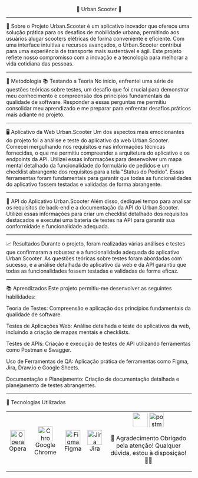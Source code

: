 <p align="center">🌟 Urban.Scooter 🌟</p>


---

🛴 Sobre o Projeto
Urban.Scooter é um aplicativo inovador que oferece uma solução prática para os desafios de mobilidade urbana, permitindo aos usuários alugar scooters elétricas de forma conveniente e eficiente.
Com uma interface intuitiva e recursos avançados, o Urban.Scooter contribui para uma experiência de transporte mais sustentável e ágil.
Este projeto reflete nosso compromisso com a inovação e a tecnologia para melhorar a vida cotidiana das pessoas.

--- 
🔎 Metodologia
📚 Testando a Teoria
No início, enfrentei uma série de questões teóricas sobre testes, um desafio que foi crucial para demonstrar meu conhecimento e compreensão dos princípios fundamentais da qualidade de software.
Responder a essas perguntas me permitiu consolidar meu aprendizado e me preparar para enfrentar desafios práticos mais adiante no projeto.

---

🖥️ Aplicativo da Web Urban.Scooter
Um dos aspectos mais emocionantes do projeto foi a análise e teste do aplicativo da web Urban.Scooter.
Comecei mergulhando nos requisitos e nas informações técnicas fornecidas, o que me permitiu compreender a arquitetura do aplicativo e os endpoints da API.
Utilizei essas informações para desenvolver um mapa mental detalhado da funcionalidade do formulário de pedidos e um checklist abrangente dos requisitos para a tela "Status do Pedido".
Essas ferramentas foram fundamentais para garantir que todas as funcionalidades do aplicativo fossem testadas e validadas de forma abrangente.

--- 

🔌 API do Aplicativo Urban.Scooter
Além disso, dediquei tempo para analisar os requisitos de back-end e a documentação da API do Urban.Scooter.
Utilizei essas informações para criar um checklist detalhado dos requisitos destacados e executei uma bateria de testes na API para garantir sua conformidade e funcionalidade adequada.

--- 
📈 Resultados
Durante o projeto, foram realizadas várias análises e testes que confirmaram a robustez e a funcionalidade adequada do aplicativo Urban.Scooter.
As questões teóricas sobre testes foram abordadas com sucesso, e a análise detalhada do aplicativo da web e da API garantiu que todas as funcionalidades fossem testadas e validadas de forma eficaz.

---
📚 Aprendizados
Este projeto permitiu-me desenvolver as seguintes habilidades:

Teoria de Testes: Compreensão e aplicação dos princípios fundamentais da qualidade de software.

Testes de Aplicações Web: Análise detalhada e teste de aplicativos da web, incluindo a criação de mapas mentais e checklists.

Testes de APIs: Criação e execução de testes de API utilizando ferramentas como Postman e Swagger.

Uso de Ferramentas de QA: Aplicação prática de ferramentas como Figma, Jira, Draw.io e Google Sheets.

Documentação e Planejamento: Criação de documentação detalhada e planejamento de testes abrangentes.

---
🚀 Tecnologias Utilizadas
<table> <tr> <td align="center"> <img src="https://cdn.jsdelivr.net/gh/devicons/devicon/icons/opera/opera-original.svg" width="40" height="40" alt="Opera"/> <br>Opera </td> <td align="center"> <img src="https://cdn.jsdelivr.net/gh/devicons/devicon/icons/chrome/chrome-original.svg" width="40" height="40" alt="Chrome"/> <br>Google Chrome </td> <td align="center"> <img src="https://cdn.jsdelivr.net/gh/devicons/devicon/icons/figma/figma-original.svg" width="40" height="40" alt="Figma"/> <br>Figma </td> <td align="center"> <img src="https://cdn.jsdelivr.net/gh/devicons/devicon/icons/jira/jira-original.svg" width="40" height="40" alt="Jira"/> <br>Jira </td> <td align="center"> <img src="https://upload.wikimedia.org/wikipedia/commons/3/3b/Diagrams.net_Logo.png" width="40" /> </a> <a href="https://postman.com" target="_blank" rel="noreferrer"> <img src="https://www.vectorlogo.zone/logos/getpostman/getpostman-icon.svg" alt="postman" width="40" height="40"/> </a> <a 



---
🙏 Agradecimento
Obrigado pela atenção!
Qualquer dúvida, estou à disposição! 🚀✨
